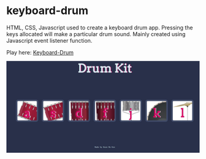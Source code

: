 # keyboard-drum

HTML, CSS, Javascript used to create a keyboard drum app.
Pressing the keys allocated will make a particular drum sound.
Mainly created using Javascript event listener function.

Play here: [Keyboard-Drum](https://9geun9geun.github.io/keyboard-drum/)

![](drumkeyboard.JPG)


